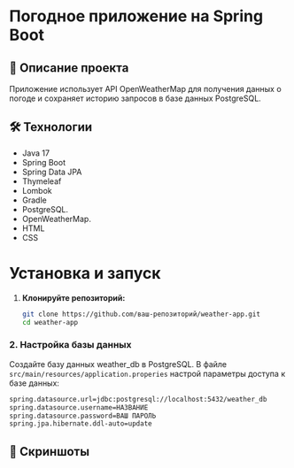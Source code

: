 # Погодное приложение на Spring Boot

## 📌 Описание проекта
Приложение использует API OpenWeatherMap для получения данных о погоде и сохраняет историю запросов в базе данных PostgreSQL.

## 🛠️ Технологии
- Java 17
- Spring Boot
- Spring Data JPA
- Thymeleaf
- Lombok
- Gradle
- PostgreSQL.
- OpenWeatherMap.
- HTML
- CSS

# Установка и запуск

1. **Клонируйте репозиторий:**
   ```bash
   git clone https://github.com/ваш-репозиторий/weather-app.git
   cd weather-app
### 2. Настройка базы данных
Создайте базу данных weather_db в PostgreSQL.
В файле `src/main/resources/application.properies` настрой параметры доступа к базе данных:
  ```bash
  spring.datasource.url=jdbc:postgresql://localhost:5432/weather_db
  spring.datasource.username=НАЗВАНИЕ
  spring.datasource.password=ВАШ ПАРОЛЬ
  spring.jpa.hibernate.ddl-auto=update
```
## 📸 Скриншоты
